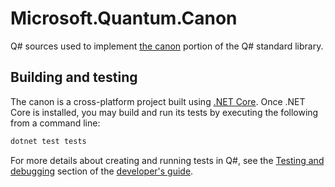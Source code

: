 # Microsoft.Quantum.Canon #

Q# sources used to implement [the canon](https://docs.microsoft.com/en-us/azure/quantum/user-guide/libraries) portion of the Q# standard library.

## Building and testing ##

The canon is a cross-platform project built using [.NET Core](https://docs.microsoft.com/en-us/dotnet/core/).
Once .NET Core is installed, you may build and run its tests by executing the following from a command line:

```bash
dotnet test tests
```

For more details about creating and running tests in Q#,
see the [Testing and debugging](https://docs.microsoft.com/azure/quantum/user-guide/testing-debugging)
section of the [developer's guide](https://docs.microsoft.com/azure/quantum).